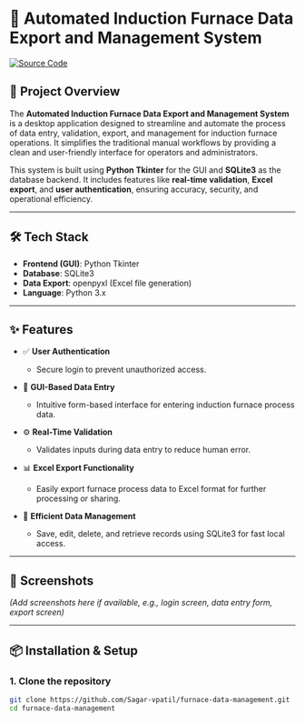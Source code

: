 # 🔧 Automated Induction Furnace Data Export and Management System

[![Source Code](https://img.shields.io/badge/View%20Source-GitHub-blue?logo=github)](https://github.com/Sagar-vpatil)

## 📌 Project Overview

The **Automated Induction Furnace Data Export and Management System** is a desktop application designed to streamline and automate the process of data entry, validation, export, and management for induction furnace operations. It simplifies the traditional manual workflows by providing a clean and user-friendly interface for operators and administrators.

This system is built using **Python Tkinter** for the GUI and **SQLite3** as the database backend. It includes features like **real-time validation**, **Excel export**, and **user authentication**, ensuring accuracy, security, and operational efficiency.

---

## 🛠️ Tech Stack

- **Frontend (GUI)**: Python Tkinter
- **Database**: SQLite3
- **Data Export**: openpyxl (Excel file generation)
- **Language**: Python 3.x

---

## ✨ Features

- ✅ **User Authentication**  
  - Secure login to prevent unauthorized access.

- 📝 **GUI-Based Data Entry**  
  - Intuitive form-based interface for entering induction furnace process data.

- ⚙️ **Real-Time Validation**  
  - Validates inputs during data entry to reduce human error.

- 📊 **Excel Export Functionality**  
  - Easily export furnace process data to Excel format for further processing or sharing.

- 🧠 **Efficient Data Management**  
  - Save, edit, delete, and retrieve records using SQLite3 for fast local access.

---

## 📸 Screenshots

*(Add screenshots here if available, e.g., login screen, data entry form, export screen)*

---

## 📦 Installation & Setup

### 1. Clone the repository
```bash
git clone https://github.com/Sagar-vpatil/furnace-data-management.git
cd furnace-data-management

